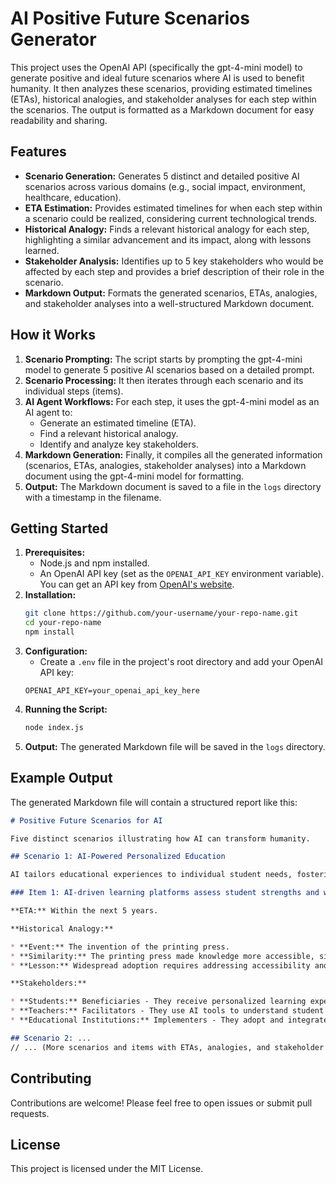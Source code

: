 # AI Positive Future Scenarios Generator

This project uses the OpenAI API (specifically the gpt-4-mini model) to generate positive and ideal future scenarios where AI is used to benefit humanity. It then analyzes these scenarios, providing estimated timelines (ETAs), historical analogies, and stakeholder analyses for each step within the scenarios. The output is formatted as a Markdown document for easy readability and sharing.

## Features

* **Scenario Generation:** Generates 5 distinct and detailed positive AI scenarios across various domains (e.g., social impact, environment, healthcare, education).
* **ETA Estimation:** Provides estimated timelines for when each step within a scenario could be realized, considering current technological trends.
* **Historical Analogy:**  Finds a relevant historical analogy for each step, highlighting a similar advancement and its impact, along with lessons learned.
* **Stakeholder Analysis:** Identifies up to 5 key stakeholders who would be affected by each step and provides a brief description of their role in the scenario.
* **Markdown Output:** Formats the generated scenarios, ETAs, analogies, and stakeholder analyses into a well-structured Markdown document.

## How it Works

1. **Scenario Prompting:** The script starts by prompting the gpt-4-mini model to generate 5 positive AI scenarios based on a detailed prompt.
2. **Scenario Processing:** It then iterates through each scenario and its individual steps (items).
3. **AI Agent Workflows:** For each step, it uses the gpt-4-mini model as an AI agent to:
    * Generate an estimated timeline (ETA).
    * Find a relevant historical analogy.
    * Identify and analyze key stakeholders.
4. **Markdown Generation:** Finally, it compiles all the generated information (scenarios, ETAs, analogies, stakeholder analyses) into a Markdown document using the gpt-4-mini model for formatting.
5. **Output:** The Markdown document is saved to a file in the `logs` directory with a timestamp in the filename.

## Getting Started

1. **Prerequisites:**
   * Node.js and npm installed.
   * An OpenAI API key (set as the `OPENAI_API_KEY` environment variable). You can get an API key from [OpenAI's website](https://platform.openai.com/account/api-keys).
2. **Installation:**
   ```bash
   git clone https://github.com/your-username/your-repo-name.git 
   cd your-repo-name
   npm install
   ```
3. **Configuration:**
   * Create a `.env` file in the project's root directory and add your OpenAI API key:
   ```
   OPENAI_API_KEY=your_openai_api_key_here
   ```
4. **Running the Script:**
   ```bash
   node index.js
   ```
5. **Output:** The generated Markdown file will be saved in the `logs` directory.

## Example Output

The generated Markdown file will contain a structured report like this:

```markdown
# Positive Future Scenarios for AI

Five distinct scenarios illustrating how AI can transform humanity.

## Scenario 1: AI-Powered Personalized Education

AI tailors educational experiences to individual student needs, fostering deeper learning and skill development.

### Item 1: AI-driven learning platforms assess student strengths and weaknesses.

**ETA:** Within the next 5 years.

**Historical Analogy:**

* **Event:** The invention of the printing press.
* **Similarity:** The printing press made knowledge more accessible, similar to how AI can personalize education.
* **Lesson:** Widespread adoption requires addressing accessibility and ensuring equitable distribution of resources.

**Stakeholders:**

* **Students:** Beneficiaries - They receive personalized learning experiences tailored to their needs.
* **Teachers:** Facilitators - They use AI tools to understand student needs and provide targeted support.
* **Educational Institutions:** Implementers - They adopt and integrate AI-powered learning platforms. 

## Scenario 2: ... 
// ... (More scenarios and items with ETAs, analogies, and stakeholder analyses) ...
```

## Contributing

Contributions are welcome! Please feel free to open issues or submit pull requests.

## License

This project is licensed under the MIT License. 
